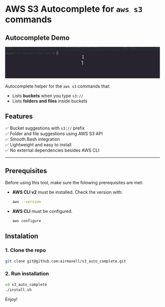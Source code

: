 # AWS S3 Autocomplete for `aws s3` commands

## Autocomplete Demo

![AWS S3 Autocomplete Demo](example.gif)

Autocomplete helper for the `aws s3` commands that:

- Lists **buckets** when you type `s3://`
- Lists **folders and files** inside buckets

## Features

✅ Bucket suggestions with `s3://` prefix  
✅ Folder and file suggestions using AWS S3 API  
✅ Smooth Bash integration  
✅ Lightweight and easy to install  
✅ No external dependencies besides AWS CLI

---

## Prerequisites

Before using this tool, make sure the folowing prerequisites are met:
- **AWS CLI v2** must be installed.
    Check the version with:
    ```bash
    aws --version
    ```
- **AWS CLI** must be configured.
    ```bash
    aws configure
    ```

## Instalation

### 1. Clone the repo

```bash
git clone git@github.com:airmaxell/s3_auto_complete.git
```

### 2. Run installation

```bash
cd s3_auto_complete
./install.sh
```

Enjoy!
